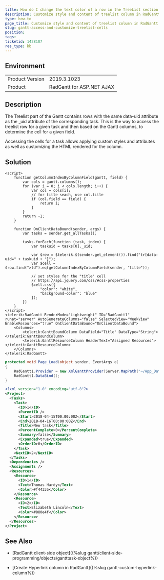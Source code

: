 ```yaml
---
title: How do I change the text color of a row in the TreeList section of a Gantt chart
description: Customize style and content of treelist column in RadGantt 
type: how-to
page_title: Customize style and content of treelist column in RadGantt | Telerik UI for ASP.NET AJAX
slug: gantt-access-and-customize-treelist-cells
position: 
tags: 
ticketid: 1428187
res_type: kb
---
```


## Environment
<table>
	<tbody>
		<tr>
			<td>Product Version</td>
			<td>2019.3.1023</td>
		</tr>
		<tr>
			<td>Product</td>
			<td>RadGantt for ASP.NET AJAX</td>
		</tr>
	</tbody>
</table>


## Description

The Treelist part of the Gantt contains rows with the same data-uid attribute as the _uid attribute of the corresponding task. This is the way to access the treelist row for a given task and then based on the Gantt columns, to determine the cell for a given field. 

Accessing the cells for a task allows applying custom styles and attributes as well as customizing the HTML rendered for the column.

## Solution

````ASPNET
<script>
    function getColumnIndexByColumnField(gantt, field) {
        var cols = gantt.columns();
        for (var i = 0; i < cols.length; i++) {
            var col = cols[i];
            // for title seach, use col.title
            if (col.field == field) {
                return i;
            }
        }
        return -1;
    }

    function OnClientDataBound(sender, args) {
        var tasks = sender.get_allTasks();

        tasks.forEach(function (task, index) {
            var taskuid = tasks[0]._uid;

            var $row = $telerik.$(sender.get_element()).find("tr[data-uid=" + taskuid + "]");
            var $cell = $row.find(">td").eq(getColumnIndexByColumnField(sender, "title"));

            // set styles for the "title" cell
            // https://api.jquery.com/css/#css-properties
            $cell.css({
                "color": "white",
                "background-color": "blue"
            });
        })
    }
</script>
<telerik:RadGantt RenderMode="Lightweight" ID="RadGantt1" runat="server" AutoGenerateColumns="false" SelectedView="WeekView" EnableResources="true" OnClientDataBound="OnClientDataBound">
    <Columns>
        <telerik:GanttBoundColumn DataField="Title" DataType="String"></telerik:GanttBoundColumn>
        <telerik:GanttResourceColumn HeaderText="Assigned Resources"></telerik:GanttResourceColumn>
    </Columns>
</telerik:RadGantt>
````

````C#
protected void Page_Load(object sender, EventArgs e)
{
    RadGantt1.Provider = new XmlGanttProvider(Server.MapPath("~/App_Data/Gantt.xml"), true);
    RadGantt1.DataBind();
}  
````

````XML
<?xml version="1.0" encoding="utf-8"?>
<Project>
  <Tasks>
    <Task>
      <ID>1</ID>
      <ParentID />
      <Start>2018-04-15T00:00:00Z</Start>
      <End>2018-04-16T00:00:00Z</End>
      <Title>New task</Title>
      <PercentComplete>0</PercentComplete>
      <Summary>false</Summary>
      <Expanded>true</Expanded>
      <OrderID>0</OrderID>
    </Task>
    <NextID>2</NextID>
  </Tasks>
  <Dependencies />
  <Assignments />
  <Resources>
    <Resource>
      <ID>1</ID>
      <Text>Thomas Hardy</Text>
      <Color>#f44336</Color>
    </Resource>
    <Resource>
      <ID>2</ID>
      <Text>Elizabeth Lincoln</Text>
      <Color>#880e4f</Color>
    </Resource>
  </Resources>
</Project>
````

## See Also

* [RadGantt client-side object]({%slug gantt/client-side-programming/objects/gantttask-object%})

* [Create Hyperlink column in RadGantt]({%slug gantt-custom-hyperlink-column%})


